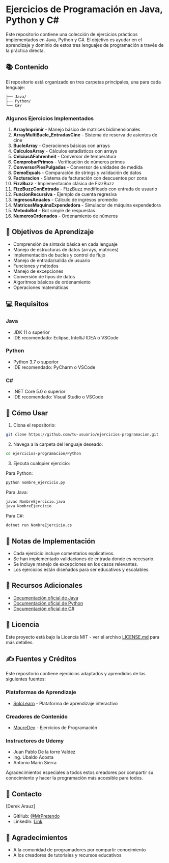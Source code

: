 # Ejercicios de Programación en Java, Python y C#

Este repositorio contiene una colección de ejercicios prácticos implementados en Java, Python y C#. El objetivo es ayudar en el aprendizaje y dominio de estos tres lenguajes de programación a través de la práctica directa.

## 📚 Contenido

El repositorio está organizado en tres carpetas principales, una para cada lenguaje:

```
├── Java/
├── Python/
└── C#/
```

### Algunos Ejercicios Implementados

1. **ArrayImprimir** - Manejo básico de matrices bidimensionales
2. **ArrayMultiBucle_EntradasCine** - Sistema de reserva de asientos de cine
3. **BucleArray** - Operaciones básicas con arrays
4. **CalculosArray** - Cálculos estadísticos con arrays
5. **CelciusAFahrenheit** - Conversor de temperatura
6. **ComprobarPrimos** - Verificación de números primos
7. **ConversorPiesPulgadas** - Conversor de unidades de medida
8. **DemoEquals** - Comparación de strings y validación de datos
9. **Facturacion** - Sistema de facturación con descuentos por zona
10. **FizzBuzz** - Implementación clásica de FizzBuzz
11. **FizzBuzzConEntrada** - FizzBuzz modificado con entrada de usuario
12. **FuncionRecursiva** - Ejemplo de cuenta regresiva
13. **IngresosAnuales** - Cálculo de ingresos promedio
14. **MatricesMaquinaExpendedora** - Simulador de máquina expendedora
15. **MetodoBot** - Bot simple de respuestas
16. **NumerosOrdenados** - Ordenamiento de números

## 🎯 Objetivos de Aprendizaje

- Comprensión de sintaxis básica en cada lenguaje
- Manejo de estructuras de datos (arrays, matrices)
- Implementación de bucles y control de flujo
- Manejo de entrada/salida de usuario
- Funciones y métodos
- Manejo de excepciones
- Conversión de tipos de datos
- Algoritmos básicos de ordenamiento
- Operaciones matemáticas

## 💻 Requisitos

### Java
- JDK 11 o superior
- IDE recomendado: Eclipse, IntelliJ IDEA o VSCode

### Python
- Python 3.7 o superior
- IDE recomendado: PyCharm o VSCode

### C#
- .NET Core 5.0 o superior
- IDE recomendado: Visual Studio o VSCode

## 🚀 Cómo Usar

1. Clona el repositorio:
```bash
git clone https://github.com/tu-usuario/ejercicios-programacion.git
```

2. Navega a la carpeta del lenguaje deseado:
```bash
cd ejercicios-programacion/Python
```

3. Ejecuta cualquier ejercicio:

Para Python:
```bash
python nombre_ejercicio.py
```

Para Java:
```bash
javac NombreEjercicio.java
java NombreEjercicio
```

Para C#:
```bash
dotnet run NombreEjercicio.cs
```

## 📝 Notas de Implementación

- Cada ejercicio incluye comentarios explicativos.
- Se han implementado validaciones de entrada donde es necesario.
- Se incluye manejo de excepciones en los casos relevantes.
- Los ejercicios están diseñados para ser educativos y escalables.

## 📖 Recursos Adicionales

- [Documentación oficial de Java](https://docs.oracle.com/javase/)
- [Documentación oficial de Python](https://docs.python.org/)
- [Documentación oficial de C#](https://docs.microsoft.com/en-us/dotnet/csharp/)

## 📜 Licencia

Este proyecto está bajo la Licencia MIT - ver el archivo [LICENSE.md](LICENSE.md) para más detalles.

## ✍️ Fuentes y Créditos

Este repositorio contiene ejercicios adaptados y aprendidos de las siguientes fuentes:

### Plataformas de Aprendizaje
- [SoloLearn](https://www.sololearn.com) - Plataforma de aprendizaje interactivo

### Creadores de Contenido
- [MoureDev](https://github.com/mouredev) - Ejercicios de Programación

### Instructores de Udemy
- Juan Pablo De la torre Valdez
- Ing. Ubaldo Acosta
- Antonio Marin Sierra

Agradecimientos especiales a todos estos creadores por compartir su conocimiento y hacer la programación más accesible para todos.

## 📧 Contacto

[Derek Arauz]
- GitHub: [@MrPretendo](https://github.com/mrpretendo)
- LinkedIn: [Link ](https://linkedin.com/in/arauzalejandro)

## 🙏 Agradecimientos

- A la comunidad de programadores por compartir conocimiento
- A los creadores de tutoriales y recursos educativos

